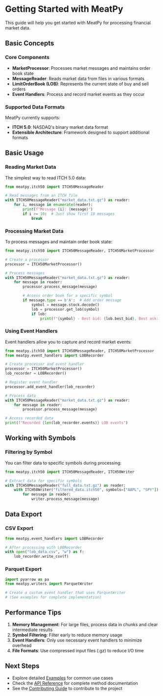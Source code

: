 # Getting Started with MeatPy

This guide will help you get started with MeatPy for processing financial market data.

## Basic Concepts

### Core Components

- **MarketProcessor**: Processes market messages and maintains order book state
- **MessageReader**: Reads market data from files in various formats
- **LimitOrderBook (LOB)**: Represents the current state of buy and sell orders
- **Event Handlers**: Process and record market events as they occur

### Supported Data Formats

MeatPy currently supports:

- **ITCH 5.0**: NASDAQ's binary market data format
- **Extensible Architecture**: Framework designed to support additional formats

## Basic Usage

### Reading Market Data

The simplest way to read ITCH 5.0 data:

```python
from meatpy.itch50 import ITCH50MessageReader

# Read messages from an ITCH file
with ITCH50MessageReader("market_data.txt.gz") as reader:
    for i, message in enumerate(reader):
        print(f"Message {i}: {message}")
        if i >= 10:  # Just show first 10 messages
            break
```

### Processing Market Data

To process messages and maintain order book state:

```python
from meatpy.itch50 import ITCH50MessageReader, ITCH50MarketProcessor

# Create a processor
processor = ITCH50MarketProcessor()

# Process messages
with ITCH50MessageReader("market_data.txt.gz") as reader:
    for message in reader:
        processor.process_message(message)

        # Access order book for a specific symbol
        if message.type == b'A':  # Add order message
            symbol = message.stock.decode()
            lob = processor.get_lob(symbol)
            if lob:
                print(f"{symbol} - Best bid: {lob.best_bid}, Best ask: {lob.best_ask}")
```

### Using Event Handlers

Event handlers allow you to capture and record market events:

```python
from meatpy.itch50 import ITCH50MessageReader, ITCH50MarketProcessor
from meatpy.event_handlers import LOBRecorder

# Create processor and event handler
processor = ITCH50MarketProcessor()
lob_recorder = LOBRecorder()

# Register event handler
processor.add_event_handler(lob_recorder)

# Process data
with ITCH50MessageReader("market_data.txt.gz") as reader:
    for message in reader:
        processor.process_message(message)

# Access recorded data
print(f"Recorded {len(lob_recorder.events)} LOB events")
```

## Working with Symbols

### Filtering by Symbol

You can filter data to specific symbols during processing:

```python
from meatpy.itch50 import ITCH50MessageReader, ITCH50Writer

# Extract data for specific symbols
with ITCH50MessageReader("full_data.txt.gz") as reader:
    with ITCH50Writer("filtered_data.itch50", symbols=["AAPL", "SPY"]) as writer:
        for message in reader:
            writer.process_message(message)
```

## Data Export

### CSV Export

```python
from meatpy.event_handlers import LOBRecorder

# After processing with LOBRecorder
with open("lob_data.csv", "w") as f:
    lob_recorder.write_csv(f)
```

### Parquet Export

```python
import pyarrow as pa
from meatpy.writers import ParquetWriter

# Create a custom event handler that uses ParquetWriter
# (See examples for complete implementation)
```

## Performance Tips

1. **Memory Management**: For large files, process data in chunks and clear intermediate results
2. **Symbol Filtering**: Filter early to reduce memory usage
3. **Event Handlers**: Only use necessary event handlers to minimize overhead
4. **File Formats**: Use compressed input files (.gz) to reduce I/O time

## Next Steps

- Explore detailed [Examples](examples.md) for common use cases
- Check the [API Reference](../api/overview.md) for complete method documentation
- See the [Contributing Guide](../contributing.md) to contribute to the project
